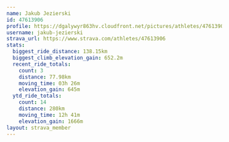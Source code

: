 ```yaml
---
name: Jakub Jezierski
id: 47613906
profile: https://dgalywyr863hv.cloudfront.net/pictures/athletes/47613906/14681924/1/large.jpg
username: jakub-jezierski
strava_url: https://www.strava.com/athletes/47613906
stats:
  biggest_ride_distance: 138.15km
  biggest_climb_elevation_gain: 652.2m
  recent_ride_totals:
    count: 3
    distance: 77.98km
    moving_time: 03h 26m
    elevation_gain: 645m
  ytd_ride_totals:
    count: 14
    distance: 280km
    moving_time: 12h 41m
    elevation_gain: 1666m
layout: strava_member
--- 
```


